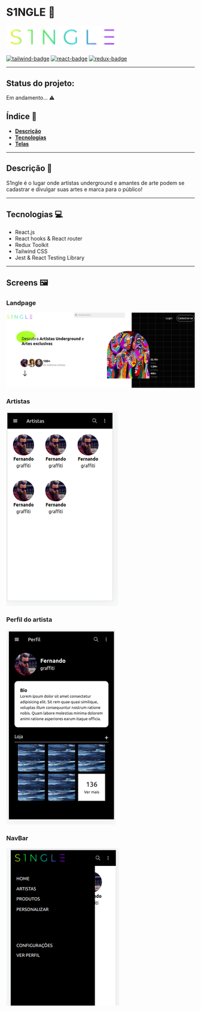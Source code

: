 # S1NGLE 🎨
<img src="./src/assets/imgs/logo.svg" width="300px" />

[![tailwind-badge][tailwind-shield]][tailwind]
[![react-badge][react-shield]][react]
[![redux-badge][redux-shield]][redux]


[tailwind-shield]: https://img.shields.io/badge/Style-Tailwind-blue
[tailwind]: https://tailwindcss.com/

[react-shield]: https://img.shields.io/badge/React-v18.2-lightblue
[react]: https://reactjs.org/

[redux-shield]: https://img.shields.io/badge/Redux%20Toolkit-%20v1.9-purple
[redux]: https://redux-toolkit.js.org/


---

## Status do projeto:
Em andamento... ⚠️

## Índice 📖
* __[Descrição](#description)__
* __[Tecnologias](#technologies)__
* __[Telas](#screens)__

---

## Descrição 📌 <a name="description"></a>
S1ngle é o lugar onde artistas underground e amantes de arte podem se cadastrar e divulgar suas artes e marca para o público!

---

## Tecnologias 💻 <a name="technologies"></a>
* React.js
* React hooks & React router
* Redux Toolkit
* Tailwind CSS
* Jest & React Testing Library

---

## Screens 🖼️ <a name="screens"></a>

### Landpage
<img src="./public/screens/landpage.jpg">

### Artistas
<img src="./public/screens/artists.jpg">

### Perfil do artista
<img src="./public/screens/profileArtist.jpg">

### NavBar
<img src="./public/screens/navbar.jpg">
